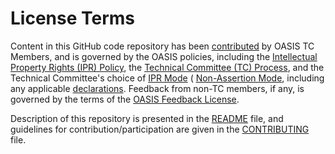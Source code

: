 # License Terms

Content in this GitHub code repository has been [contributed](https://www.oasis-open.org/policies-guidelines/ipr#def-contribution)
by OASIS TC Members, and is governed by the OASIS policies, including the [Intellectual Property Rights (IPR) Policy](https://www.oasis-open.org/policies-guidelines/ipr), 
the [Technical Committee (TC) Process](https://www.oasis-open.org/policies-guidelines/tc-process/), 
and the Technical Committee's choice of [IPR Mode](https://www.oasis-open.org/policies-guidelines/ipr#def-ipr-mode)
( [Non-Assertion Mode](https://www.oasis-open.org/policies-guidelines/ipr#Non-Assertion-Mode), 
including any applicable [declarations](https://www.oasis-open.org/committees/openc2/ipr.php). 
Feedback from non-TC members, if any, is governed by the terms of the [OASIS Feedback License](https://www.oasis-open.org/policies-guidelines/ipr#appendixa).

Description of this repository is presented in the [README](https://github.com/oasis-tcs/openc2-gglpubsub/blob/master/README.md)
file, and guidelines for contribution/participation are given in the [CONTRIBUTING](https://github.com/oasis-tcs/openc2-gglpubsub/blob/master/CONTRIBUTING.md) file.
